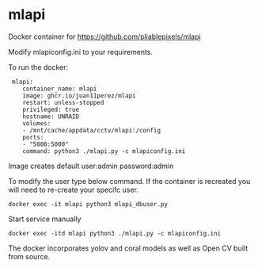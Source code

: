 # mlapi
Docker container for https://github.com/pliablepixels/mlapi

Modify 
mlapiconfig.ini to your requirements.

To run the docker:

```
 mlapi:
    container_name: mlapi
    image: ghcr.io/juan11perez/mlapi
    restart: unless-stopped
    privileged: true
    hostname: UNRAID  
    volumes:
    - /mnt/cache/appdata/cctv/mlapi:/config
    ports:
    - "5000:5000"
    command: python3 ./mlapi.py -c mlapiconfig.ini    
```   
Image creates default user:admin password:admin   
   
To modify the user type below command. If the container is recreated you will need to re-create your specifc user.

```
docker exec -it mlapi python3 mlapi_dbuser.py
```

Start service manually
```
docker exec -itd mlapi python3 ./mlapi.py -c mlapiconfig.ini
```


The docker incorporates yolov and coral models as well as Open CV built from source.





